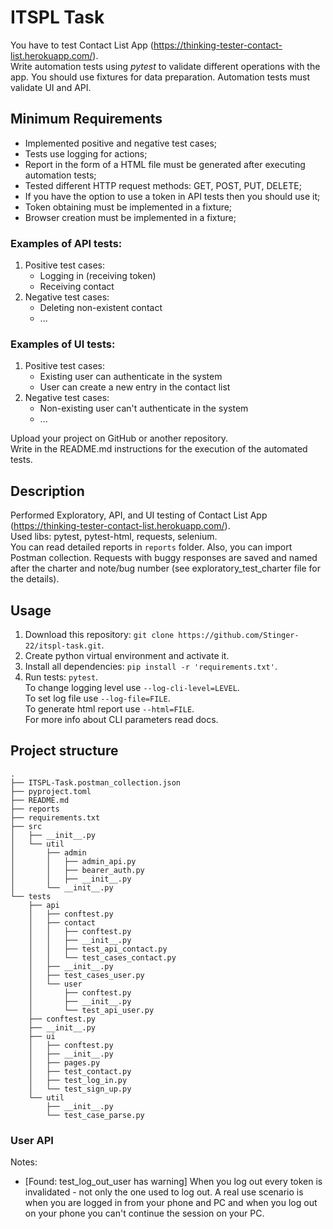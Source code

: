 # ITSPL Task
You have to test Contact List App (https://thinking-tester-contact-list.herokuapp.com/).  
Write automation tests using *pytest* to validate different operations with the app. You should use fixtures for data preparation. Automation tests must validate UI and API.

## Minimum Requirements
- Implemented positive and negative test cases;
- Tests use logging for actions;
- Report in the form of a HTML file must be generated after executing automation tests;
- Tested different HTTP request methods: GET, POST, PUT, DELETE;
- If you have the option to use a token in API tests then you should use it;
- Token obtaining must be implemented in a fixture;
- Browser creation must be implemented in a fixture;

### Examples of API tests:
1. Positive test cases:
    - Logging in (receiving token)
	- Receiving contact
2. Negative test cases:
    - Deleting non-existent contact
	- ...

### Examples of UI tests:
1. Positive test cases:
    - Existing user can authenticate in the system
	- User can create a new entry in the contact list
2. Negative test cases:
    - Non-existing user can't authenticate in the system
	- ...

Upload your project on GitHub or another repository.\
Write in the README.md instructions for the execution of the automated tests.

## Description
Performed Exploratory, API, and UI testing of Contact List App (https://thinking-tester-contact-list.herokuapp.com/).  
Used libs: pytest, pytest-html, requests, selenium.  
You can read detailed reports in `reports` folder. Also, you can import Postman collection. Requests with buggy responses are saved and named after the charter and note/bug number (see exploratory_test_charter file for the details).

## Usage
1. Download this repository: `git clone https://github.com/Stinger-22/itspl-task.git`.
2. Create python virtual environment and activate it.
3. Install all dependencies: `pip install -r 'requirements.txt'`.
4. Run tests: `pytest`.  
To change logging level use `--log-cli-level=LEVEL`.  
To set log file use `--log-file=FILE`.  
To generate html report use `--html=FILE`.  
For more info about CLI parameters read docs.

## Project structure
```
.
├── ITSPL-Task.postman_collection.json
├── pyproject.toml
├── README.md
├── reports
├── requirements.txt
├── src
│   ├── __init__.py
│   └── util
│       ├── admin
│       │   ├── admin_api.py
│       │   ├── bearer_auth.py
│       │   ├── __init__.py
│       └── __init__.py
└── tests
    ├── api
    │   ├── conftest.py
    │   ├── contact
    │   │   ├── conftest.py
    │   │   ├── __init__.py
    │   │   ├── test_api_contact.py
    │   │   └── test_cases_contact.py
    │   ├── __init__.py
    │   ├── test_cases_user.py
    │   └── user
    │       ├── conftest.py
    │       ├── __init__.py
    │       └── test_api_user.py
    ├── conftest.py
    ├── __init__.py
    ├── ui
    │   ├── conftest.py
    │   ├── __init__.py
    │   ├── pages.py
    │   ├── test_contact.py
    │   ├── test_log_in.py
    │   └── test_sign_up.py
    └── util
        ├── __init__.py
        └── test_case_parse.py
```

### User API
Notes:
 - [Found: test_log_out_user has warning] When you log out every token is invalidated - not only the one used to log out. A real use scenario is when you are logged in from your phone and PC and when you log out on your phone you can't continue the session on your PC.
